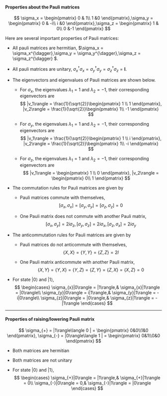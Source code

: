 #### Properties about the Pauli matrices

$$
\sigma_x = \begin{pmatrix}
0 & 1\\ 1 &0
\end{pmatrix},\sigma_y = \begin{pmatrix}
0 & -i\\ i &0
\end{pmatrix},\sigma_z = \begin{pmatrix}
1 & 0\\ 0 &-1
\end{pmatrix}
$$

Here are several important properties of Pauli matrices:

* All pauli matrices are hermitian, $\sigma_x = \sigma_x^{\dagger},\sigma_y = \sigma_y^{\dagger},\sigma_z = \sigma_z^{\dagger} $.

* All pauli matrices are unitary, $\sigma_x^{\dagger}\sigma_x = \sigma_y^{\dagger}\sigma_y = \sigma_z^{\dagger}\sigma_z = \mathbf{I}$.

* The eigenvectors and eigenvalues of Pauli matrices are shown below. 

  * For $\sigma_x$, the eigenvalues $\lambda_1=1$ and $\lambda_2=-1$, their corresponding eigenvectors are
    $$
    |v_1\rangle = \frac{1}{\sqrt{2}}\begin{pmatrix}
    1 \\ 1
    \end{pmatrix}, |v_2\rangle = \frac{1}{\sqrt{2}}\begin{pmatrix}
    1\\ -1
    \end{pmatrix}
    $$

  * For $\sigma_y$, the eigenvalues $\lambda_1=1$ and $\lambda_2=-1$, their corresponding eigenvectors are
    $$
    |v_1\rangle =  \frac{1}{\sqrt{2}}\begin{pmatrix}
    1 \\ i
    \end{pmatrix}, |v_2\rangle =  \frac{1}{\sqrt{2}}\begin{pmatrix}
    1\\ -i
    \end{pmatrix}
    $$

  * For $\sigma_z$, the eigenvalues $\lambda_1=1$ and $\lambda_2=-1$, their corresponding eigenvectors are
    $$
    |v_1\rangle = \begin{pmatrix}
    1 \\ 0
    \end{pmatrix}, |v_2\rangle = \begin{pmatrix}
    0\\ 1
    \end{pmatrix}
    $$

* The commutation rules for Pauli matrices are given by

  * Pauli matrices commute with themselves, 
    $$
    [\sigma_x, \sigma_x] = [\sigma_y, \sigma_y] = [\sigma_z, \sigma_z] = 0
    $$
     

  * One Pauli matrix does not commute with another Pauli matrix,
    $$
    [\sigma_x, \sigma_y] = 2i\sigma_z, [\sigma_y, \sigma_z] = 2i\sigma_x, [\sigma_z, \sigma_x] = 2i\sigma_y
    $$

* The anticommutation rules for Pauli matrices are given by

  * Pauli matrices do not anticommute with themselves,
    $$
    \{X, X\} = \{Y, Y\} = \{Z, Z\} = 2I
    $$

  * One Pauli matrix anticommute with another Pauli matrix, 
    $$
    \{X, Y\} = \{Y, X\} = \{Y, Z\} =  \{Z, Y\} = \{Z, X\} = \{X, Z\} =0
    $$

* For state $|0\rangle$ and $|1\rangle$, 
  $$
  \begin{cases}
  \sigma_{x}|0\rangle = |1\rangle,& \sigma_{x}|1\rangle = |0\rangle\\
  \sigma_{y}|0\rangle = i|1\rangle,& \sigma_{y}|1\rangle = -i|0\rangle\\
  \sigma_{z}|0\rangle = |0\rangle,& \sigma_{z}|1\rangle = -|1\rangle
  \end{cases}
  $$

---

#### Properties of raising/lowering Pauli matrix

$$
\sigma_{+} = |1\rangle\langle 0 | = \begin{pmatrix}
0&0\\1&0
\end{pmatrix}, \sigma_{-} = |0\rangle\langle 1 | = \begin{pmatrix}
0&1\\0&0
\end{pmatrix}
$$

* Both matrices are hermitian

* Both matrices are not unitary

* For state $|0\rangle$ and $|1\rangle$​, 
  $$
  \begin{cases}
  \sigma_{+}|0\rangle = |1\rangle,& \sigma_{+}|1\rangle = 0\\
  \sigma_{-}|0\rangle = 0,& \sigma_{-}|1\rangle = |0\rangle
  \end{cases}
  $$
  
  



